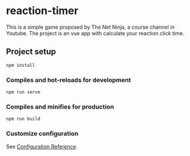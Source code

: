 # reaction-timer

This is a simple game proposed by The Net Ninja, a course channel in Youtube. The project is an vue app with calculate your reaction click time.

## Project setup
```
npm install
```

### Compiles and hot-reloads for development
```
npm run serve
```

### Compiles and minifies for production
```
npm run build
```

### Customize configuration
See [Configuration Reference](https://cli.vuejs.org/config/).
